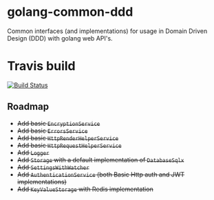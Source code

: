 # golang-common-ddd
Common interfaces (and implementations) for usage in Domain Driven Design (DDD) with golang web API's.

# Travis build
[![Build Status](https://travis-ci.org/francoishill/golang-common-ddd.svg?branch=master)](https://travis-ci.org/francoishill/golang-common-ddd)

## Roadmap
- ~~Add basic `EncryptionService`~~
- ~~Add basic `ErrorsService`~~
- ~~Add basic `HttpRenderHelperService`~~
- ~~Add basic `HttpRequestHelperService`~~
- ~~Add `Logger`~~
- ~~Add `Storage` with a default implementation of `DatabaseSqlx`~~
- ~~Add `SettingsWithWatcher`~~
- ~~Add `AuthenticationService` (both Basic Http auth and JWT implementations)~~
- ~~Add `KeyValueStorage` with Redis implementation~~
